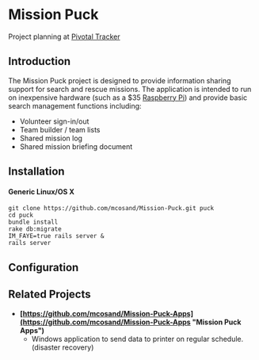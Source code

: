 Mission Puck
===============
Project planning at [Pivotal Tracker](https://www.pivotaltracker.com/s/projects/809065)

Introduction
---------------
The Mission Puck project is designed to provide information sharing support for search and rescue missions. The application is intended to run on inexpensive hardware (such as a $35 [Raspberry Pi](http://www.raspberrypi.org/)) and provide basic search management functions including:

- Volunteer sign-in/out
- Team builder / team lists
- Shared mission log
- Shared mission briefing document

Installation
----------------

#### Generic Linux/OS X

    git clone https://github.com/mcosand/Mission-Puck.git puck
    cd puck
    bundle install
    rake db:migrate
    IM_FAYE=true rails server &
    rails server

Configuration
-----------------

Related Projects
----------------
* **[https://github.com/mcosand/Mission-Puck-Apps](https://github.com/mcosand/Mission-Puck-Apps "Mission Puck Apps")**
     - Windows application to send data to printer on regular schedule. (disaster recovery)

